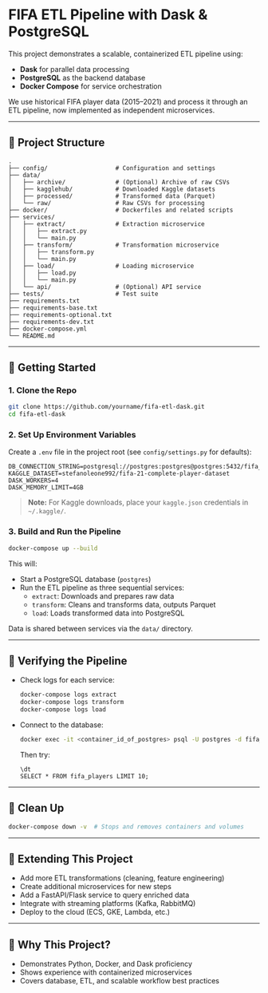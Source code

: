 # FIFA ETL Pipeline with Dask & PostgreSQL

This project demonstrates a scalable, containerized ETL pipeline using:
- **Dask** for parallel data processing
- **PostgreSQL** as the backend database
- **Docker Compose** for service orchestration

We use historical FIFA player data (2015–2021) and process it through an ETL pipeline, now implemented as independent microservices.

---

## 📁 Project Structure

```
.
├── config/                   # Configuration and settings
├── data/
│   ├── archive/              # (Optional) Archive of raw CSVs
│   ├── kagglehub/            # Downloaded Kaggle datasets
│   ├── processed/            # Transformed data (Parquet)
│   └── raw/                  # Raw CSVs for processing
├── docker/                   # Dockerfiles and related scripts
├── services/
│   ├── extract/              # Extraction microservice
│   │   ├── extract.py
│   │   └── main.py
│   ├── transform/            # Transformation microservice
│   │   ├── transform.py
│   │   └── main.py
│   ├── load/                 # Loading microservice
│   │   ├── load.py
│   │   └── main.py
│   └── api/                  # (Optional) API service
├── tests/                    # Test suite
├── requirements.txt
├── requirements-base.txt
├── requirements-optional.txt
├── requirements-dev.txt
├── docker-compose.yml
└── README.md
```

---

## 🚀 Getting Started

### 1. Clone the Repo

```sh
git clone https://github.com/yourname/fifa-etl-dask.git
cd fifa-etl-dask
```

### 2. Set Up Environment Variables

Create a `.env` file in the project root (see `config/settings.py` for defaults):

```
DB_CONNECTION_STRING=postgresql://postgres:postgres@postgres:5432/fifa_db
KAGGLE_DATASET=stefanoleone992/fifa-21-complete-player-dataset
DASK_WORKERS=4
DASK_MEMORY_LIMIT=4GB
```

> **Note:** For Kaggle downloads, place your `kaggle.json` credentials in `~/.kaggle/`.

### 3. Build and Run the Pipeline

```sh
docker-compose up --build
```

This will:
- Start a PostgreSQL database (`postgres`)
- Run the ETL pipeline as three sequential services:
  - `extract`: Downloads and prepares raw data
  - `transform`: Cleans and transforms data, outputs Parquet
  - `load`: Loads transformed data into PostgreSQL

Data is shared between services via the `data/` directory.

---

## 🧪 Verifying the Pipeline

- Check logs for each service:
  ```sh
  docker-compose logs extract
  docker-compose logs transform
  docker-compose logs load
  ```
- Connect to the database:
  ```sh
  docker exec -it <container_id_of_postgres> psql -U postgres -d fifa_db
  ```
  Then try:
  ```
  \dt
  SELECT * FROM fifa_players LIMIT 10;
  ```

---

## 🧼 Clean Up

```sh
docker-compose down -v  # Stops and removes containers and volumes
```

---

## 🧠 Extending This Project

- Add more ETL transformations (cleaning, feature engineering)
- Create additional microservices for new steps
- Add a FastAPI/Flask service to query enriched data
- Integrate with streaming platforms (Kafka, RabbitMQ)
- Deploy to the cloud (ECS, GKE, Lambda, etc.)

---

## 🤝 Why This Project?

- Demonstrates Python, Docker, and Dask proficiency
- Shows experience with containerized microservices
- Covers database, ETL, and scalable workflow best practices

